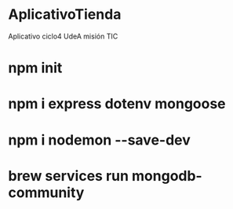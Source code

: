 # AplicativoTienda
Aplicativo ciclo4 UdeA misión TIC

# npm init
# npm i express dotenv mongoose
# npm i nodemon --save-dev
<!-- Correr servidor bases de datos -->
# brew services run mongodb-community  